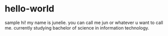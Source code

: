 # hello-world
sample
hi! my name is junelie. you can call me jun or whatever u want to call me. currently studying bachelor of science in information technology. 
